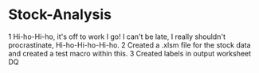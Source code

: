 # Stock-Analysis

1 Hi-ho-Hi-ho, it's off to work I go! I can't be late, I really shouldn't procrastinate, Hi-ho-Hi-ho-Hi-ho.
2 Created a .xlsm file for the stock data and created a test macro within this.
3 Created labels in output worksheet DQ